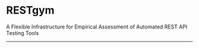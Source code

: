 # RESTgym

A Flexible Infrastructure for Empirical Assessment of Automated REST API Testing Tools

---


